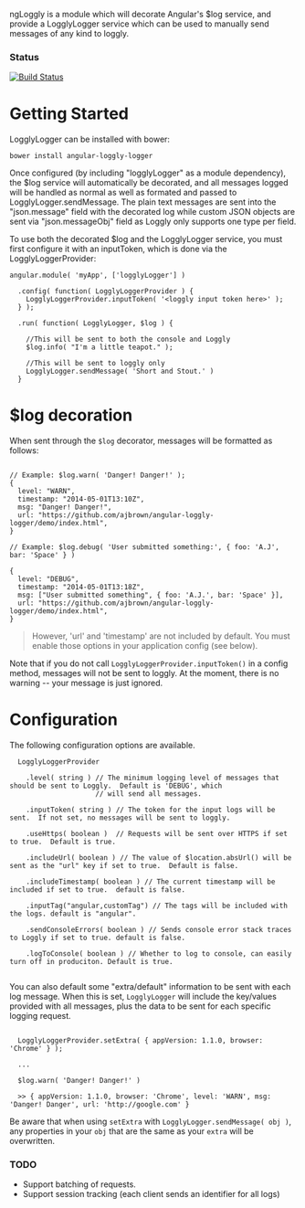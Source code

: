 ngLoggly is a module which will decorate Angular's $log service, and provide a
LogglyLogger service which can be used to manually send messages of any kind to
loggly.

### Status
[![Build Status](https://travis-ci.org/ajbrown/angular-loggly-logger.svg)](https://travis-ci.org/ajbrown/angular-loggly-logger)


# Getting Started

LogglyLogger can be installed with bower:

```
bower install angular-loggly-logger
```

Once configured (by including "logglyLogger" as a module dependency), the $log
service will automatically be decorated, and all messages logged will be handled
as normal as well as formated and passed to LogglyLogger.sendMessage.
The plain text messages are sent into the "json.message" field with the decorated log
while custom JSON objects are sent via "json.messageObj" field as Loggly only supports
one type per field.

To use both the decorated $log and the LogglyLogger service, you must first
configure it with an inputToken, which is done via the LogglyLoggerProvider:

```
angular.module( 'myApp', ['logglyLogger'] )

  .config( function( LogglyLoggerProvider ) {
    LogglyLoggerProvider.inputToken( '<loggly input token here>' );
  } );
  
  .run( function( LogglyLogger, $log ) {
    
    //This will be sent to both the console and Loggly
    $log.info( "I'm a little teapot." );
    
    //This will be sent to loggly only
    LogglyLogger.sendMessage( 'Short and Stout.' )
  }

```

# $log decoration

When sent through the `$log` decorator, messages will be formatted as follows:
```

// Example: $log.warn( 'Danger! Danger!' );
{ 
  level: "WARN",
  timestamp: "2014-05-01T13:10Z",
  msg: "Danger! Danger!",
  url: "https://github.com/ajbrown/angular-loggly-logger/demo/index.html",
}

// Example: $log.debug( 'User submitted something:', { foo: 'A.J', bar: 'Space' } )

{ 
  level: "DEBUG",
  timestamp: "2014-05-01T13:18Z",
  msg: ["User submitted something", { foo: 'A.J.', bar: 'Space' }],
  url: "https://github.com/ajbrown/angular-loggly-logger/demo/index.html",
}
```

> However, 'url' and 'timestamp' are not included by default.  You must enable those options in your application config (see below).


Note that if you do not call `LogglyLoggerProvider.inputToken()` in a config method, messages will not be sent to loggly.  At the moment, there is no warning -- your message is just ignored.

# Configuration

The following configuration options are available.

```
  LogglyLoggerProvider

    .level( string ) // The minimum logging level of messages that should be sent to Loggly.  Default is 'DEBUG', which
                     // will send all messages.

    .inputToken( string ) // The token for the input logs will be sent.  If not set, no messages will be sent to loggly.
  
    .useHttps( boolean )  // Requests will be sent over HTTPS if set to true.  Default is true.
  
    .includeUrl( boolean ) // The value of $location.absUrl() will be sent as the "url" key if set to true.  Default is false.
  
    .includeTimestamp( boolean ) // The current timestamp will be included if set to true.  default is false.
    
    .inputTag("angular,customTag") // The tags will be included with the logs. default is "angular".
    
    .sendConsoleErrors( boolean ) // Sends console error stack traces to Loggly if set to true. default is false.

    .logToConsole( boolean ) // Whether to log to console, can easily turn off in produciton. Default is true.
  
```

You can also default some "extra/default" information to be sent with each log message.  When this is set, `LogglyLogger` will include the key/values provided with all messages, plus the data to be sent for each specific logging request.

```

  LogglyLoggerProvider.setExtra( { appVersion: 1.1.0, browser: 'Chrome' } );
  
  ...
  
  $log.warn( 'Danger! Danger!' )
  
  >> { appVersion: 1.1.0, browser: 'Chrome', level: 'WARN', msg: 'Danger! Danger', url: 'http://google.com' }
```

Be aware that when using `setExtra` with `LogglyLogger.sendMessage( obj )`, any properties in your `obj` that are the same as your `extra` will be overwritten.  

### TODO

- Support batching of requests.
- Support session tracking (each client sends an identifier for all logs)
